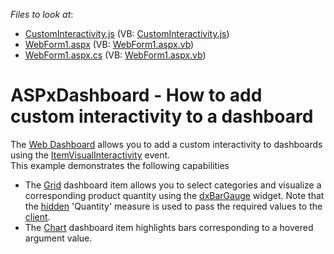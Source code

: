 <!-- default file list -->
*Files to look at*:

* [CustomInteractivity.js](./CS/ASPxDashboard_CustomVisualInteractivity/Scripts/CustomInteractivity.js) (VB: [CustomInteractivity.js](./VB/ASPxDashboard_CustomVisualInteractivity/Scripts/CustomInteractivity.js))
* [WebForm1.aspx](./CS/ASPxDashboard_CustomVisualInteractivity/WebForm1.aspx) (VB: [WebForm1.aspx.vb](./VB/ASPxDashboard_CustomVisualInteractivity/WebForm1.aspx.vb))
* [WebForm1.aspx.cs](./CS/ASPxDashboard_CustomVisualInteractivity/WebForm1.aspx.cs) (VB: [WebForm1.aspx.vb](./VB/ASPxDashboard_CustomVisualInteractivity/WebForm1.aspx.vb))
<!-- default file list end -->
# ASPxDashboard - How to add custom interactivity to a dashboard


The <a href="https://documentation.devexpress.com/#Dashboard/CustomDocument117125">Web Dashboard</a> allows you to add a custom interactivity to dashboards using the <a href="https://documentation.devexpress.com/#Dashboard/DevExpressDashboardWebScriptsASPxClientDashboard_ItemVisualInteractivitytopic">ItemVisualInteractivity</a> event.<br>This example demonstrates the following capabilities

* The <a href="https://documentation.devexpress.com/#Dashboard/CustomDocument117161">Grid</a> dashboard item allows you to select categories and visualize a corresponding product quantity using the <a href="http://js.devexpress.com/Documentation/ApiReference/Data_Visualization_Widgets/dxBarGauge/">dxBarGauge</a> widget. Note that the <a href="https://documentation.devexpress.com/#Dashboard/CustomDocument117064">hidden</a> 'Quantity' measure is used to pass the required values to the <a href="https://documentation.devexpress.com/#Dashboard/CustomDocument116302">client</a>.
* The <a href="https://documentation.devexpress.com/#Dashboard/CustomDocument117159">Chart</a> dashboard item highlights bars corresponding to a hovered argument value.

<br/>


